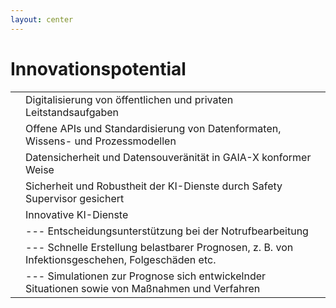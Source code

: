 ```yaml
---
layout: center
---
```


# Innovationspotential

|                  |                                                               |
| ---------------- | ------------------------------------------------------------- |
| <mdi-chip /> | Digitalisierung von öffentlichen und privaten Leitstandsaufgaben     |
| <mdi-clipboard-text-outline /> | Offene APIs und Standardisierung von Datenformaten, Wissens- und Prozessmodellen |
| <mdi-shield-lock /> | Datensicherheit und Datensouveränität in GAIA-X konformer Weise |
| <mdi-account-hard-hat /> | Sicherheit und Robustheit der KI-Dienste durch Safety Supervisor gesichert |
| <mdi-brain /> | Innovative KI-Dienste                  |
|  | --- Entscheidungsunterstützung bei der Notrufbearbeitung                  |
|  | --- Schnelle Erstellung belastbarer Prognosen, z. B. von Infektionsgeschehen, Folgeschäden etc.|
|  | --- Simulationen zur Prognose sich entwickelnder Situationen sowie von Maßnahmen und Verfahren |

